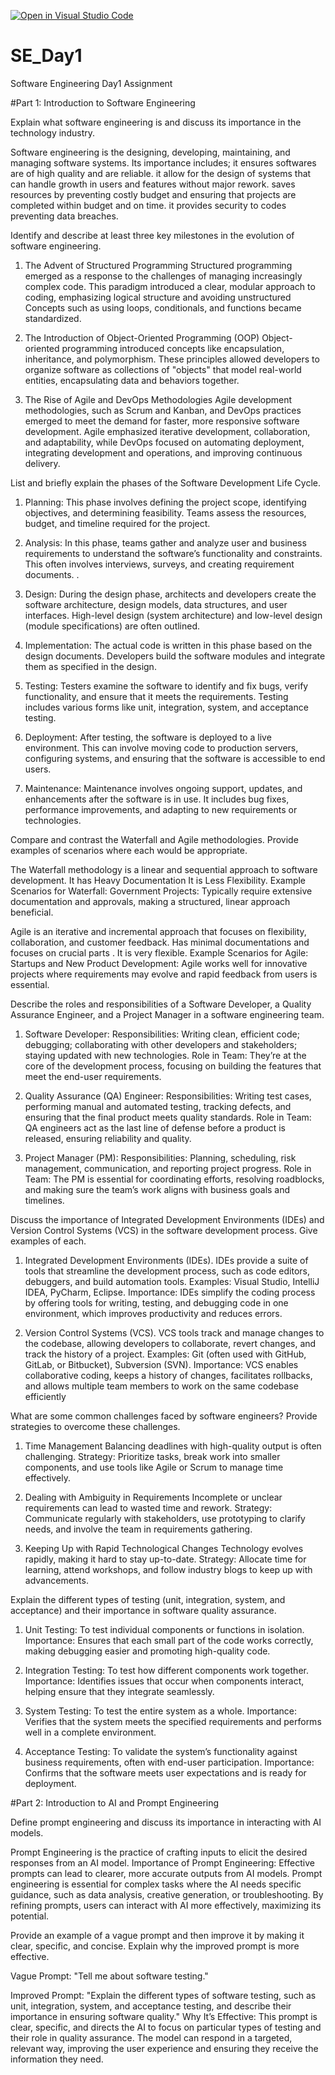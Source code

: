 [![Open in Visual Studio Code](https://classroom.github.com/assets/open-in-vscode-2e0aaae1b6195c2367325f4f02e2d04e9abb55f0b24a779b69b11b9e10269abc.svg)](https://classroom.github.com/online_ide?assignment_repo_id=16929974&assignment_repo_type=AssignmentRepo)
# SE_Day1
Software Engineering Day1 Assignment

#Part 1: Introduction to Software Engineering

Explain what software engineering is and discuss its importance in the technology industry.

Software engineering is the designing, developing, maintaining, and managing software systems. 
Its importance includes;
it ensures softwares are of high quality and are reliable.
it allow for the design of systems that can handle growth in users and features without major rework.
saves resources by preventing costly budget and ensuring that projects are completed within budget and on time.
it provides security to codes preventing data breaches.

Identify and describe at least three key milestones in the evolution of software engineering.
1. The Advent of Structured Programming
Structured programming emerged as a response to the challenges of managing increasingly complex code. This paradigm introduced a clear, modular approach to coding, emphasizing logical structure and avoiding unstructured Concepts such as using loops, conditionals, and functions became standardized.

3. The Introduction of Object-Oriented Programming (OOP) 
Object-oriented programming introduced concepts like encapsulation, inheritance, and polymorphism. These principles allowed developers to organize software as collections of "objects" that model real-world entities, encapsulating data and behaviors together.

4. The Rise of Agile and DevOps Methodologies
Agile development methodologies, such as Scrum and Kanban, and DevOps practices emerged to meet the demand for faster, more responsive software development. Agile emphasized iterative development, collaboration, and adaptability, while DevOps focused on automating deployment, integrating development and operations, and improving continuous delivery.

List and briefly explain the phases of the Software Development Life Cycle.
1. Planning:
This phase involves defining the project scope, identifying objectives, and determining feasibility. Teams assess the resources, budget, and timeline required for the project.

2. Analysis:
In this phase, teams gather and analyze user and business requirements to understand the software’s functionality and constraints. This often involves interviews, surveys, and creating requirement documents.
.
3. Design:
During the design phase, architects and developers create the software architecture, design models, data structures, and user interfaces. High-level design (system architecture) and low-level design (module specifications) are often outlined.

4. Implementation:
The actual code is written in this phase based on the design documents. Developers build the software modules and integrate them as specified in the design.

5. Testing:
Testers examine the software to identify and fix bugs, verify functionality, and ensure that it meets the requirements. Testing includes various forms like unit, integration, system, and acceptance testing.

6. Deployment:
After testing, the software is deployed to a live environment. This can involve moving code to production servers, configuring systems, and ensuring that the software is accessible to end users.

7. Maintenance:
Maintenance involves ongoing support, updates, and enhancements after the software is in use. It includes bug fixes, performance improvements, and adapting to new requirements or technologies.


Compare and contrast the Waterfall and Agile methodologies. Provide examples of scenarios where each would be appropriate.

The Waterfall methodology is a linear and sequential approach to software development.
It has Heavy Documentation
It is Less Flexibility.
Example Scenarios for Waterfall:
Government Projects: Typically require extensive documentation and approvals, making a structured, linear approach beneficial.

Agile is an iterative and incremental approach that focuses on flexibility, collaboration, and customer feedback. 
Has minimal documentations and focuses on crucial parts .
It is very flexible.
Example Scenarios for Agile:
Startups and New Product Development: Agile works well for innovative projects where requirements may evolve and rapid feedback from users is essential.


Describe the roles and responsibilities of a Software Developer, a Quality Assurance Engineer, and a Project Manager in a software engineering team.

1. Software Developer:
Responsibilities: Writing clean, efficient code; debugging; collaborating with other developers and stakeholders; staying updated with new technologies.
Role in Team: They’re at the core of the development process, focusing on building the features that meet the end-user requirements.

2. Quality Assurance (QA) Engineer:
Responsibilities:  Writing test cases, performing manual and automated testing, tracking defects, and ensuring that the final product meets quality standards.
Role in Team: QA engineers act as the last line of defense before a product is released, ensuring reliability and quality.

3. Project Manager (PM):
Responsibilities: Planning, scheduling, risk management, communication, and reporting project progress.
Role in Team: The PM is essential for coordinating efforts, resolving roadblocks, and making sure the team’s work aligns with business goals and timelines.

Discuss the importance of Integrated Development Environments (IDEs) and Version Control Systems (VCS) in the software development process. Give examples of each.

1. Integrated Development Environments (IDEs).
IDEs provide a suite of tools that streamline the development process, such as code editors, debuggers, and build automation tools.
Examples: Visual Studio, IntelliJ IDEA, PyCharm, Eclipse.
Importance: IDEs simplify the coding process by offering tools for writing, testing, and debugging code in one environment, which improves productivity and reduces errors.

2. Version Control Systems (VCS).
VCS tools track and manage changes to the codebase, allowing developers to collaborate, revert changes, and track the history of a project.
Examples: Git (often used with GitHub, GitLab, or Bitbucket), Subversion (SVN).
Importance: VCS enables collaborative coding, keeps a history of changes, facilitates rollbacks, and allows multiple team members to work on the same codebase efficiently

What are some common challenges faced by software engineers? Provide strategies to overcome these challenges.
1. Time Management
Balancing deadlines with high-quality output is often challenging.
Strategy: Prioritize tasks, break work into smaller components, and use tools like Agile or Scrum to manage time effectively.

2. Dealing with Ambiguity in Requirements
Incomplete or unclear requirements can lead to wasted time and rework.
Strategy: Communicate regularly with stakeholders, use prototyping to clarify needs, and involve the team in requirements gathering.

3. Keeping Up with Rapid Technological Changes
Technology evolves rapidly, making it hard to stay up-to-date.
Strategy: Allocate time for learning, attend workshops, and follow industry blogs to keep up with advancements.


Explain the different types of testing (unit, integration, system, and acceptance) and their importance in software quality assurance.

1. Unit Testing:
To test individual components or functions in isolation.
Importance: Ensures that each small part of the code works correctly, making debugging easier and promoting high-quality code.

3. Integration Testing:
To test how different components work together.
Importance: Identifies issues that occur when components interact, helping ensure that they integrate seamlessly.

3. System Testing:
To test the entire system as a whole.
Importance: Verifies that the system meets the specified requirements and performs well in a complete environment.

5. Acceptance Testing:
To validate the system’s functionality against business requirements, often with end-user participation.
Importance: Confirms that the software meets user expectations and is ready for deployment.


#Part 2: Introduction to AI and Prompt Engineering


Define prompt engineering and discuss its importance in interacting with AI models.

Prompt Engineering is the practice of crafting inputs to elicit the desired responses from an AI model.
Importance of Prompt Engineering:
Effective prompts can lead to clearer, more accurate outputs from AI models. Prompt engineering is essential for complex tasks where the AI needs specific guidance, such as data analysis, creative generation, or troubleshooting. By refining prompts, users can interact with AI more effectively, maximizing its potential.



Provide an example of a vague prompt and then improve it by making it clear, specific, and concise. Explain why the improved prompt is more effective.

Vague Prompt: "Tell me about software testing."

Improved Prompt: "Explain the different types of software testing, such as unit, integration, system, and acceptance testing, and describe their importance in ensuring software quality."
Why It’s Effective: This prompt is clear, specific, and directs the AI to focus on particular types of testing and their role in quality assurance. The model can respond in a targeted, relevant way, improving the user experience and ensuring they receive the information they need.







